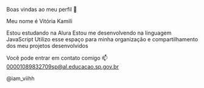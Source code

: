 Boas vindas ao meu perfil 🖤

Meu nome é Vitória Kamili

Estou estudando na Alura 
Estou me desenvolvendo na linguagem JavaScript
Utilizo esse espaço para minha organização e compartilhamento dos meu projetos desenvolvidos

Você pode entrar em contato comigo 📫
00001089832709sp@al.educacao.sp.gov.br

@iam_viihh


